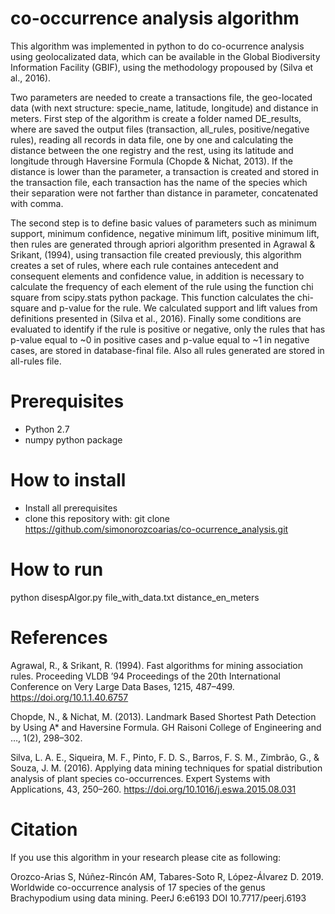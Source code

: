 # co-occurrence analysis algorithm
This algorithm was implemented in python to do co-ocurrence analysis using geolocalizated data, which can be available in the Global Biodiversity Information Facility (GBIF), using the methodology propoused by (Silva et al., 2016). 

Two parameters are needed to create a transactions file, the geo-located data (with next structure: specie_name, latitude, longitude) and distance in meters. First step of the algorithm is create a folder named DE_results, where are saved the output files (transaction, all_rules, positive/negative rules), reading all records in data file, one by one and calculating the distance between the one registry and the rest, using its latitude and longitude through Haversine Formula (Chopde & Nichat, 2013). If the distance is lower than the parameter, a transaction is created and stored in the transaction file, each transaction has the name of the species which their separation were not farther than distance in parameter, concatenated with comma.

The second step is to define basic values of parameters such as minimum support, minimum confidence, negative minimum lift, positive minimum lift, then rules are generated through apriori algorithm presented in Agrawal & Srikant, (1994), using transaction file created previously, this algorithm creates a set of rules, where each rule containes antecedent and consequent elements and confidence value, in addition is necessary to calculate the frequency of each element of the rule using the function chi square from scipy.stats python package. This function calculates the chi-square and p-value for the rule. We calculated support and lift values from definitions presented in (Silva et al., 2016). Finally some conditions are evaluated to identify if the rule is positive or negative, only the rules that has p-value equal to ~0 in positive cases and p-value equal to ~1 in negative cases, are stored in database-final file. Also all rules generated are stored in all-rules file.

# Prerequisites
- Python 2.7
- numpy python package

# How to install
- Install all prerequisites
- clone this repository with:
  git clone https://github.com/simonorozcoarias/co-ocurrence_analysis.git

# How to run
python disespAlgor.py file_with_data.txt distance_en_meters

# References 
Agrawal, R., & Srikant, R. (1994). Fast algorithms for mining association rules. Proceeding VLDB ’94 Proceedings of the 20th International Conference on Very Large Data Bases, 1215, 487–499. https://doi.org/10.1.1.40.6757

Chopde, N., & Nichat, M. (2013). Landmark Based Shortest Path Detection by Using A* and Haversine Formula. GH Raisoni College of Engineering and …, 1(2), 298–302.

Silva, L. A. E., Siqueira, M. F., Pinto, F. D. S., Barros, F. S. M., Zimbrão, G., & Souza, J. M. (2016). Applying data mining techniques for spatial distribution analysis of plant species co-occurrences. Expert Systems with Applications, 43, 250–260. https://doi.org/10.1016/j.eswa.2015.08.031

# Citation

If you use this algorithm in your research please cite as following:

Orozco-Arias S, Núñez-Rincón AM, Tabares-Soto R, López-Álvarez D. 2019. Worldwide co-occurrence analysis of 17 species of the genus Brachypodium using data mining. PeerJ 6:e6193 DOI 10.7717/peerj.6193
